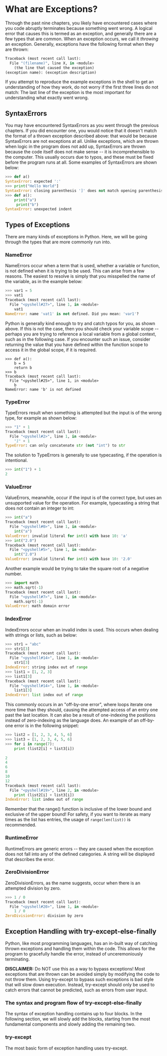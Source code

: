 # What are Exceptions?

Through the past nine chapters, you likely have encountered cases where you code abruptly terminates because something went wrong. A logical error that causes this is termed as an exception, and generally there are a few types that are common. When an exception occurs, we call it _throwing_ an exception. Generally, exceptions have the following format when they are thrown:

```py
Traceback (most recent call last):
  File "(filename)", line X, in <module>
    (the line that caused the exception)
(exception name): (exception description)
```

If you attempt to reproduce the example exceptions in the shell to get an understanding of how they work, do not worry if the first three lines do not match: The last line of the exception is the most important for understanding what exactly went wrong.

## SyntaxErrors
You may have encountered SyntaxErrors as you went through the previous chapters. If you did encounter one, you would notice that it doesn't match the format of a thrown exception described above: that would be because SyntaxErrors are not exceptions at all. Unlike exceptions, which are thrown when logic in the program does not add up, SyntaxErrors are thrown because the code itself does not make sense -- it is incomprehensible to the computer. This usually occurs due to typos, and these must be fixed before the program runs at all. Some examples of SyntaxErrors are shown below:

```py
>>> def a()
SyntaxError: expected ':'
>>> print("Hello World"]
SyntaxError: closing parenthesis ']' does not match opening parenthesis '('
>>> def a():
    print("a")
     print("b")
SyntaxError: unexpected indent
```

## Types of Exceptions
There are many kinds of exceptions in Python. Here, we will be going through the types that are more commonly run into.

### NameError

NameErrors occur when a term that is used, whether a variable or function, is not defined when it is trying to be used. This can arise from a few reasons. The easiest to resolve is simply that you misspelled the name of the variable, as in the example below:
```py
>>> var1 = 5
>>> vat1
Traceback (most recent call last):
  File "<pyshell#27>", line 1, in <module>
    vat1
NameError: name 'vat1' is not defined. Did you mean: 'var1'?
```
Python is generally kind enough to try and catch typos for you, as shown above. If this is not the case, then you should check your variable scope -- perhaps you are trying to reference a local variable from a global context, such as in the following case. If you encounter such an issue, consider returning the value that you have defined within the function scope to access it in the global scope, if it is required. 
```
>>> def a():
    b = 5
    return b
>>> b
Traceback (most recent call last):
  File "<pyshell#25>", line 1, in <module>
    b
NameError: name 'b' is not defined
```

### TypeError

TypeErrors result when something is attempted but the input is of the wrong type, for example as shown below:
```py
>>> "1" + 1
Traceback (most recent call last):
  File "<pyshell#2>", line 1, in <module>
    "1" + 1
TypeError: can only concatenate str (not "int") to str
```
The solution to TypeErrors is generally to use typecasting, if the operation is intentional. 
```py
>>> int("1") + 1
2
```

### ValueError

ValueErrors, meanwhile, occur if the input is of the correct type, but uses an unsupported value for the operation. For example, typecasting a string that does not contain an integer to int:
```py
>>> int("a")
Traceback (most recent call last):
  File "<pyshell#0>", line 1, in <module>
    int("a")
ValueError: invalid literal for int() with base 10: 'a'
>>> int("2.0")
Traceback (most recent call last):
  File "<pyshell#5>", line 1, in <module>
    int("2.0")
ValueError: invalid literal for int() with base 10: '2.0'
```

Another example would be trying to take the square root of a negative number.
```py
>>> import math
>>> math.sqrt(-1)
Traceback (most recent call last):
  File "<pyshell#7>", line 1, in <module>
    math.sqrt(-1)
ValueError: math domain error
```

### IndexError

IndexErrors occur when an invalid index is used. This occurs when dealing with strings or lists, such as below:
```py
>>> str1 = "abc"
>>> str1[3]
Traceback (most recent call last):
  File "<pyshell#14>", line 1, in <module>
    str1[3]
IndexError: string index out of range
>>> list1 = [1, 2, 3]
>>> list1[3]
Traceback (most recent call last):
  File "<pyshell#14>", line 1, in <module>
    list1[3]
IndexError: list index out of range
```

This commonly occurs in an "off-by-one error", where loops iterate one more time than they should, causing the attempted access of an entry one past the last location. It can also be a result of one-indexing the positions instead of zero-indexing as the language does. An example of an off-by-one error is in the following snippet:
```py
>>> list2 = [1, 2, 3, 4, 5, 6]
>>> list3 = [1, 2, 3, 4, 5, 6]
>>> for i in range(7):
    print (list2[i] + list3[i])
    
2
4
6
8
10
12
Traceback (most recent call last):
  File "<pyshell#19>", line 2, in <module>
    print (list2[i] + list3[i])
IndexError: list index out of range
```
Remember that the range() function is inclusive of the lower bound and exclusive of the upper bound! For safety, if you want to iterate as many times as the list has entries, the usage of `range(len(list))` is recommended.

### RuntimeError

RuntimeErrors are generic errors -- they are caused when the exception does not fall into any of the defined categories. A string will be displayed that describes the error.

### ZeroDivisionError

ZeroDivisionErrors, as the name suggests, occur when there is an attempted division by zero.
```py
>>> 1 / 0
Traceback (most recent call last):
  File "<pyshell#20>", line 1, in <module>
    1 / 0
ZeroDivisionError: division by zero
```

## Exception Handling with try-except-else-finally

Python, like most programming languages, has an in-built way of catching thrown exceptions and handling them within the code. This allows for the program to gracefully handle the error, instead of unceremoniously terminating. 

**DISCLAIMER:** Do NOT use this as a way to bypass exceptions! Most exceptions that are thrown can be avoided simply by modifying the code to not throw them. Using try-except to bypass such exceptions is bad style that will slow down execution. Instead, try-except should only be used to catch errors that cannot be predicted, such as errors from user input.

### The syntax and program flow of try-except-else-finally

The syntax of exception handling contains up to four blocks. In the following section, we will slowly add the blocks, starting from the most fundamental components and slowly adding the remaining two.

### try-except 

The most basic form of exception handling uses try-except. 